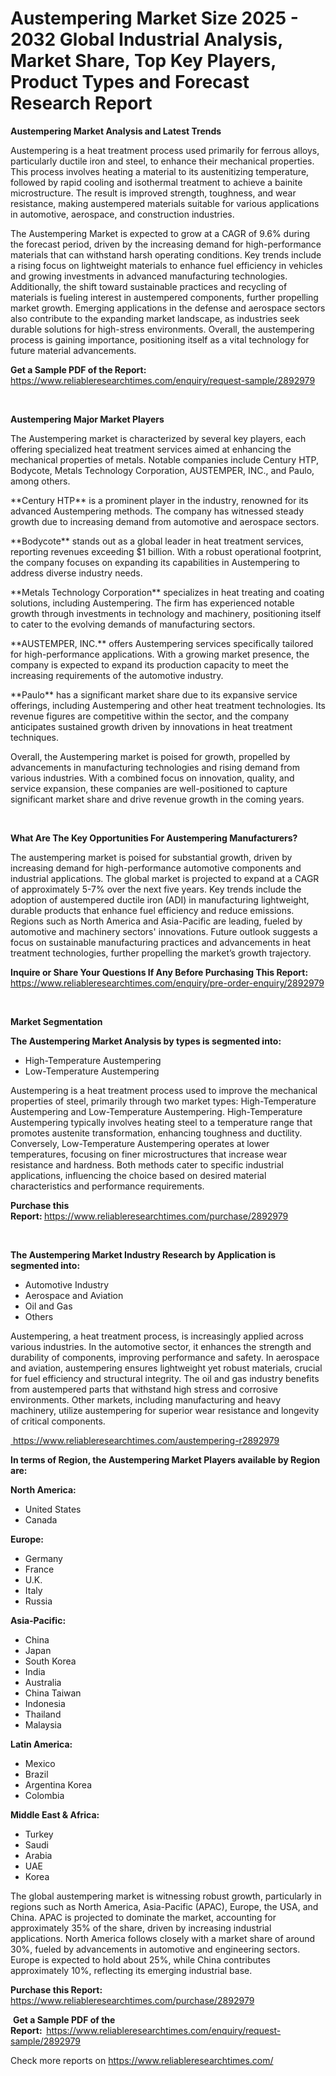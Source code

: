 <p><h1>Austempering Market Size 2025 - 2032 Global Industrial Analysis, Market Share, Top Key Players, Product Types and Forecast Research Report</h1></p><p><strong>Austempering Market Analysis and Latest Trends</strong></p>
<p><p>Austempering is a heat treatment process used primarily for ferrous alloys, particularly ductile iron and steel, to enhance their mechanical properties. This process involves heating a material to its austenitizing temperature, followed by rapid cooling and isothermal treatment to achieve a bainite microstructure. The result is improved strength, toughness, and wear resistance, making austempered materials suitable for various applications in automotive, aerospace, and construction industries.</p><p>The Austempering Market is expected to grow at a CAGR of 9.6% during the forecast period, driven by the increasing demand for high-performance materials that can withstand harsh operating conditions. Key trends include a rising focus on lightweight materials to enhance fuel efficiency in vehicles and growing investments in advanced manufacturing technologies. Additionally, the shift toward sustainable practices and recycling of materials is fueling interest in austempered components, further propelling market growth. Emerging applications in the defense and aerospace sectors also contribute to the expanding market landscape, as industries seek durable solutions for high-stress environments. Overall, the austempering process is gaining importance, positioning itself as a vital technology for future material advancements.</p></p>
<p><strong>Get a Sample PDF of the Report:&nbsp;</strong> <a href="https://www.reliableresearchtimes.com/enquiry/request-sample/2892979?utm_campaign=3088&utm_medium=2&utm_source=Github&utm_content=ia&utm_term=15032025&utm_id=austempering">https://www.reliableresearchtimes.com/enquiry/request-sample/2892979</a></p>
<p>&nbsp;</p>
<p><strong>Austempering Major Market Players</strong></p>
<p><p>The Austempering market is characterized by several key players, each offering specialized heat treatment services aimed at enhancing the mechanical properties of metals. Notable companies include Century HTP, Bodycote, Metals Technology Corporation, AUSTEMPER, INC., and Paulo, among others.</p><p>**Century HTP** is a prominent player in the industry, renowned for its advanced Austempering methods. The company has witnessed steady growth due to increasing demand from automotive and aerospace sectors. </p><p>**Bodycote** stands out as a global leader in heat treatment services, reporting revenues exceeding $1 billion. With a robust operational footprint, the company focuses on expanding its capabilities in Austempering to address diverse industry needs.</p><p>**Metals Technology Corporation** specializes in heat treating and coating solutions, including Austempering. The firm has experienced notable growth through investments in technology and machinery, positioning itself to cater to the evolving demands of manufacturing sectors.</p><p>**AUSTEMPER, INC.** offers Austempering services specifically tailored for high-performance applications. With a growing market presence, the company is expected to expand its production capacity to meet the increasing requirements of the automotive industry.</p><p>**Paulo** has a significant market share due to its expansive service offerings, including Austempering and other heat treatment technologies. Its revenue figures are competitive within the sector, and the company anticipates sustained growth driven by innovations in heat treatment techniques.</p><p>Overall, the Austempering market is poised for growth, propelled by advancements in manufacturing technologies and rising demand from various industries. With a combined focus on innovation, quality, and service expansion, these companies are well-positioned to capture significant market share and drive revenue growth in the coming years.</p></p>
<p>&nbsp;</p>
<p><strong>What Are The Key Opportunities For Austempering Manufacturers?</strong></p>
<p><p>The austempering market is poised for substantial growth, driven by increasing demand for high-performance automotive components and industrial applications. The global market is projected to expand at a CAGR of approximately 5-7% over the next five years. Key trends include the adoption of austempered ductile iron (ADI) in manufacturing lightweight, durable products that enhance fuel efficiency and reduce emissions. Regions such as North America and Asia-Pacific are leading, fueled by automotive and machinery sectors' innovations. Future outlook suggests a focus on sustainable manufacturing practices and advancements in heat treatment technologies, further propelling the market’s growth trajectory.</p></p>
<p><strong>Inquire or Share Your Questions If Any Before Purchasing This Report:</strong> <a href="https://www.reliableresearchtimes.com/enquiry/pre-order-enquiry/2892979?utm_campaign=3088&utm_medium=2&utm_source=Github&utm_content=ia&utm_term=15032025&utm_id=austempering">https://www.reliableresearchtimes.com/enquiry/pre-order-enquiry/2892979</a></p>
<p>&nbsp;</p>
<p><strong>Market Segmentation</strong></p>
<p><strong>The Austempering Market Analysis by types is segmented into:</strong></p>
<p><ul><li>High-Temperature Austempering</li><li>Low-Temperature Austempering</li></ul></p>
<p><p>Austempering is a heat treatment process used to improve the mechanical properties of steel, primarily through two market types: High-Temperature Austempering and Low-Temperature Austempering. High-Temperature Austempering typically involves heating steel to a temperature range that promotes austenite transformation, enhancing toughness and ductility. Conversely, Low-Temperature Austempering operates at lower temperatures, focusing on finer microstructures that increase wear resistance and hardness. Both methods cater to specific industrial applications, influencing the choice based on desired material characteristics and performance requirements.</p></p>
<p><strong>Purchase this Report:&nbsp;</strong><a href="https://www.reliableresearchtimes.com/purchase/2892979?utm_campaign=3088&utm_medium=2&utm_source=Github&utm_content=ia&utm_term=15032025&utm_id=austempering">https://www.reliableresearchtimes.com/purchase/2892979</a></p>
<p>&nbsp;</p>
<p><strong>The Austempering Market Industry Research by Application is segmented into:</strong></p>
<p><ul><li>Automotive Industry</li><li>Aerospace and Aviation</li><li>Oil and Gas</li><li>Others</li></ul></p>
<p><p>Austempering, a heat treatment process, is increasingly applied across various industries. In the automotive sector, it enhances the strength and durability of components, improving performance and safety. In aerospace and aviation, austempering ensures lightweight yet robust materials, crucial for fuel efficiency and structural integrity. The oil and gas industry benefits from austempered parts that withstand high stress and corrosive environments. Other markets, including manufacturing and heavy machinery, utilize austempering for superior wear resistance and longevity of critical components.</p></p>
<p><a href="https://www.reliableresearchtimes.com/austempering-r2892979?utm_campaign=3088&utm_medium=2&utm_source=Github&utm_content=ia&utm_term=15032025&utm_id=austempering">&nbsp;https://www.reliableresearchtimes.com/austempering-r2892979</a></p>
<p><strong>In terms of Region, the Austempering Market Players available by Region are:</strong></p>
<p>
    <p> <strong> North America: </strong>
        <ul>
            <li>United States</li>
            <li>Canada</li>
        </ul>
        </p> 
    <p> <strong> Europe: </strong>
        <ul>
            <li>Germany</li>
            <li>France</li>
            <li>U.K.</li>
            <li>Italy</li>
            <li>Russia</li>
        </ul>
        </p> 
    <p> <strong> Asia-Pacific: </strong>
        <ul>
            <li>China</li>
            <li>Japan</li>
            <li>South Korea</li>
            <li>India</li>
            <li>Australia</li>
            <li>China Taiwan</li>
            <li>Indonesia</li>
            <li>Thailand</li>
            <li>Malaysia</li>
        </ul>
        </p> 
    <p> <strong> Latin America: </strong>
        <ul>
            <li>Mexico</li>
            <li>Brazil</li>
            <li>Argentina Korea</li>
            <li>Colombia</li>
        </ul>
        </p> 
    <p> <strong> Middle East & Africa: </strong>
        <ul>
            <li>Turkey</li>
            <li>Saudi</li>
            <li>Arabia</li>
            <li>UAE</li>
            <li>Korea</li>
        </ul>
    </p>
    </p>
<p><p>The global austempering market is witnessing robust growth, particularly in regions such as North America, Asia-Pacific (APAC), Europe, the USA, and China. APAC is projected to dominate the market, accounting for approximately 35% of the share, driven by increasing industrial applications. North America follows closely with a market share of around 30%, fueled by advancements in automotive and engineering sectors. Europe is expected to hold about 25%, while China contributes approximately 10%, reflecting its emerging industrial base.</p></p>
<p><strong>Purchase this Report: </strong><a href="https://www.reliableresearchtimes.com/purchase/2892979?utm_campaign=3088&utm_medium=2&utm_source=Github&utm_content=ia&utm_term=15032025&utm_id=austempering">https://www.reliableresearchtimes.com/purchase/2892979</a></p>
<p>&nbsp;<strong>Get a Sample PDF of the Report:&nbsp;&nbsp;</strong><a href="https://www.reliableresearchtimes.com/enquiry/request-sample/2892979?utm_campaign=3088&utm_medium=2&utm_source=Github&utm_content=ia&utm_term=15032025&utm_id=austempering">https://www.reliableresearchtimes.com/enquiry/request-sample/2892979</a></p>
<p><strong></strong></p>
<p>Check more reports on <a href="https://www.reliableresearchtimes.com/?utm_campaign=3088&utm_medium=2&utm_source=Github&utm_content=ia&utm_term=15032025&utm_id=austempering">https://www.reliableresearchtimes.com/</a></p>